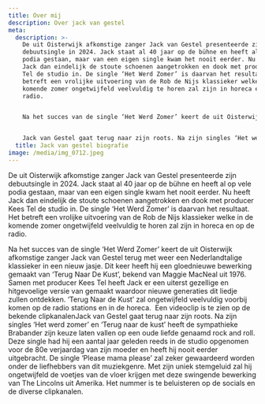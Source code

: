 ```yaml
---
title: Over mij
description: Over jack van gestel
meta:
  description: >-
    De uit Oisterwijk afkomstige zanger Jack van Gestel presenteerde zijn
    debuutsingle in 2024. Jack staat al 40 jaar op de bühne en heeft al op vele
    podia gestaan, maar van een eigen single kwam het nooit eerder. Nu heeft
    Jack dan eindelijk de stoute schoenen aangetrokken en dook met producer Kees
    Tel de studio in. De single ‘Het Werd Zomer’ is daarvan het resultaat. Het
    betreft een vrolijke uitvoering van de Rob de Nijs klassieker welke in de
    komende zomer ongetwijfeld veelvuldig te horen zal zijn in horeca en op de
    radio.


    Na het succes van de single ‘Het Werd Zomer’ keert de uit Oisterwijk afkomstige zanger Jack van Gestel terug met weer een Nederlandtalige klassieker in een nieuw jasje. Dit keer heeft hij een gloednieuwe bewerking gemaakt van ‘Terug Naar De Kust’, bekend van Maggie MacNeal uit 1976. Samen met producer Kees Tel heeft Jack er een uiterst gezellige en hitgevoelige versie van gemaakt waardoor nieuwe generaties dit liedje zullen ontdekken. ‘Terug Naar de Kust’ zal ongetwijfeld veelvuldig voorbij komen op de radio stations en in de horeca.  Een videoclip is te zien op de bekende clipkanalen.


    Jack van Gestel gaat terug naar zijn roots. Na zijn singles ‘Het werd zomer’ en ‘Terug naar de kust’ heeft de sympathieke Brabander zijn keuze laten vallen op een oude liefde genaamd rock and roll. Deze single had hij een aantal jaar geleden reeds in de studio opgenomen voor de 80e verjaardag van zijn moeder en heeft hij nooit eerder uitgebracht. De single ‘Please mama please’ zal zeker gewaardeerd worden onder de liefhebbers van dit muziekgenre. Met zijn uniek stemgeluid zal hij ongetwijfeld de voetjes van de vloer krijgen met deze swingende bewerking van The Lincolns uit Amerika. Het nummer is te beluisteren op de socials en de diverse clipkanalen.
  title: Jack van gestel biografie
image: /media/img_0712.jpeg
---
```

De uit Oisterwijk afkomstige zanger Jack van Gestel presenteerde zijn debuutsingle in 2024. Jack staat al 40 jaar op de bühne en heeft al op vele podia gestaan, maar van een eigen single kwam het nooit eerder. Nu heeft Jack dan eindelijk de stoute schoenen aangetrokken en dook met producer Kees Tel de studio in. De single ‘Het Werd Zomer’ is daarvan het resultaat. Het betreft een vrolijke uitvoering van de Rob de Nijs klassieker welke in de komende zomer ongetwijfeld veelvuldig te horen zal zijn in horeca en op de radio.


Na het succes van de single ‘Het Werd Zomer’ keert de uit Oisterwijk afkomstige zanger Jack van Gestel terug met weer een Nederlandtalige klassieker in een nieuw jasje. Dit keer heeft hij een gloednieuwe bewerking gemaakt van ‘Terug Naar De Kust’, bekend van Maggie MacNeal uit 1976. Samen met producer Kees Tel heeft Jack er een uiterst gezellige en hitgevoelige versie van gemaakt waardoor nieuwe generaties dit liedje zullen ontdekken. ‘Terug Naar de Kust’ zal ongetwijfeld veelvuldig voorbij komen op de radio stations en in de horeca.  Een videoclip is te zien op de bekende clipkanalenJack van Gestel gaat terug naar zijn roots. Na zijn singles ‘Het werd zomer’ en ‘Terug naar de kust’ heeft de sympathieke Brabander zijn keuze laten vallen op een oude liefde genaamd rock and roll. Deze single had hij een aantal jaar geleden reeds in de studio opgenomen voor de 80e verjaardag van zijn moeder en heeft hij nooit eerder uitgebracht. De single ‘Please mama please’ zal zeker gewaardeerd worden onder de liefhebbers van dit muziekgenre. Met zijn uniek stemgeluid zal hij ongetwijfeld de voetjes van de vloer krijgen met deze swingende bewerking van The Lincolns uit Amerika. Het nummer is te beluisteren op de socials en de diverse clipkanalen.
